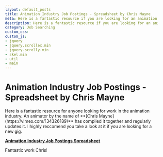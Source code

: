 ```yaml
---
layout: default_posts
title: Animation Industry Job Postings - Spreadsheet by Chris Mayne
meta: Here is a fantastic resource if you are looking for an animation industry job. Spreadsheet complements of Chris Mayne.
description: Here is a fantastic resource if you are looking for an animation industry job. Spreadsheet complements of Chris Mayne.
category: Job Searching
custom_css:
custom_js:
- jquery
- jquery.scrollex.min
- jquery.scrolly.min
- skel.min
- util
- main
---
```


<h1 class="major">Animation Industry Job Postings - Spreadsheet by Chris Mayne</h1>
Here is a fantastic resource for anyone looking for work in the animation industry. An animator by the name of **[Chris Mayne](https://vimeo.com/134326189)** 
has compiled it together and regularly updates it. I highly reccomend you take a look at it if you are looking for a new gig. 

**[Animation Industry Job Postings Spreadsheet](https://docs.google.com/spreadsheets/d/1eR2oAXOuflr8CZeGoz3JTrsgNj3KuefbdXJOmNtjEVM/edit#gid=0)**

Fantastic work Chris!



